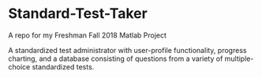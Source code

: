 # Standard-Test-Taker
A repo for my Freshman Fall 2018 Matlab Project

A standardized test administrator with user-profile functionality, progress charting, and a database consisting of questions from a variety of multiple-choice standardized tests.
